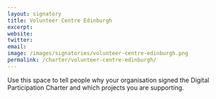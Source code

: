 ```yaml
---
layout: signatory
title: Volunteer Centre Edinburgh
excerpt: 
website: 
twitter: 
email: 
image: /images/signatories/volunteer-centre-edinburgh.png
permalink: /charter/volunteer-centre-edinburgh/
---
```


Use this space to tell people why your organisation signed the Digital Participation Charter and which projects you are supporting.